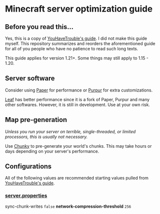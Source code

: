 # Minecraft server optimization guide
## Before you read this...
Yes, this is a copy of [YouHaveTrouble's guide](https://github.com/YouHaveTrouble/minecraft-optimization). I did not make this guide myself. This repository summarizes and reorders the aforementioned guide for all of you people who have no patience to read such long texts.

This guide applies for version 1.21+. Some things may still apply to 1.15 - 1.20.
## Server software
Consider using [Paper](https://papermc.io/) for performance or [Purpur](https://purpurmc.org/) for extra customizations.

[Leaf](https://www.leafmc.one/) has better performance since it is a fork of Paper, Purpur and many other softwares. However, it is still in development. Use at your own risk.
## Map pre-generation
*Unless you run your server on terrible, single-threaded, or limited processors, this is usually not necessary.*

Use [Chunky](https://github.com/pop4959/Chunky) to pre-generate your world's chunks. This may take hours or days depending on your server's performance.
## Configurations
All of the following values are recommended starting values pulled from [YouHaveTrouble's guide](https://github.com/YouHaveTrouble/minecraft-optimization).
### [server.properties](https://minecraft.wiki/w/Server.properties)
sync-chunk-writes 
```false```
**network-compression-threshold** 
```256```
